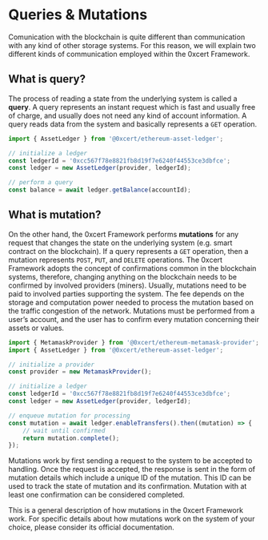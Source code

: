 # Queries & Mutations

Comunication with the blockchain is quite different than communication with any kind of other storage systems. For this reason, we will explain two different kinds of communication employed within the 0xcert Framework.

## What is query?

The process of reading a state from the underlying system is called a **query**. A query represents an instant request which is fast and usually free of charge, and usually does not need any kind of account information. A query reads data from the system and basically represents a `GET` operation.

```ts
import { AssetLedger } from '@0xcert/ethereum-asset-ledger';

// initialize a ledger
const ledgerId = '0xcc567f78e8821fb8d19f7e6240f44553ce3dbfce';
const ledger = new AssetLedger(provider, ledgerId);

// perform a query
const balance = await ledger.getBalance(accountId);
```

## What is mutation?

On the other hand, the 0xcert Framework performs **mutations** for any request that changes the state on the underlying system (e.g. smart contract on the blockchain). If a query represents a `GET` operation, then a mutation represents `POST`, `PUT`, and `DELETE` operations. The 0xcert Framework adopts the concept of confirmations common in the blockchain systems, therefore, changing anything on the blockchain needs to be confirmed by involved providers (miners). Usually, mutations need to be paid to involved parties supporting the system. The fee depends on the storage and computation power needed to process the mutation based on the traffic congestion of the network. Mutations must be performed from a user’s account, and the user has to confirm every mutation concerning their assets or values.

```ts
import { MetamaskProvider } from '@0xcert/ethereum-metamask-provider';
import { AssetLedger } from '@0xcert/ethereum-asset-ledger';

// initialize a provider
const provider = new MetamaskProvider();

// initialize a ledger
const ledgerId = '0xcc567f78e8821fb8d19f7e6240f44553ce3dbfce';
const ledger = new AssetLedger(provider, ledgerId);

// enqueue mutation for processing
const mutation = await ledger.enableTransfers().then((mutation) => {
    // wait until confirmed
    return mutation.complete();
});
```

Mutations work by first sending a request to the system to be accepted to handling. Once the request is accepted, the response is sent in the form of mutation details which include a unique ID of the mutation. This ID can be used to track the state of mutation and its confirmation. Mutation with at least one confirmation can be considered completed.

This is a general description of how mutations in the 0xcert Framework work. For specific details about how mutations work on the system of your choice, please consider its official documentation.

